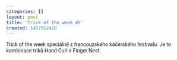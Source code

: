```yaml
---
categories: []
layout: post
title: 'Trick of the week #5'
created: 1457552428
---
```

<p><span style="font-family: Roboto, arial, sans-serif; line-height: 17px;">Trick of the week speciálně z francouzského káčerského festivalu. Je to kombinace triků Hand Curl a Finger Nest.</span></p>

<p><div class="youtube-player" data-id="izNK5mxoqsw"></div></p>

<p>&nbsp;</p>
